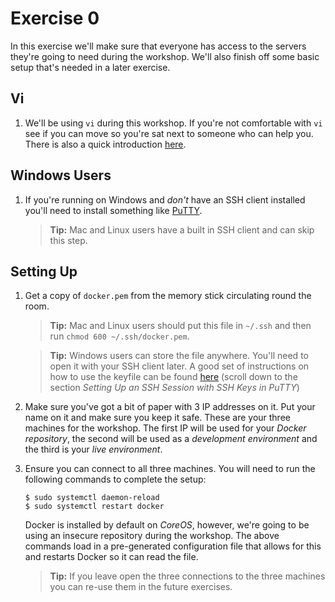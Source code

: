 # Exercise 0

In this exercise we'll make sure that everyone has access to the servers they're
going to need during the workshop. We'll also finish off some basic setup that's
needed in a later exercise.

## Vi

1. We'll be using `vi` during this workshop. If you're not comfortable with `vi`
   see if you can move so you're sat next to someone who can help you. There is
   also a quick introduction [here][vi].

## Windows Users

1. If you're running on Windows and _don't_ have an SSH client installed you'll
   need to install something like [PuTTY][putty].
   
   > **Tip:** Mac and Linux users have a built in SSH client and can skip this
   > step.
  
## Setting Up
   
1. Get a copy of `docker.pem` from the memory stick circulating round the room.

   > **Tip:** Mac and Linux users should put this file in `~/.ssh` and then run
   > `chmod 600 ~/.ssh/docker.pem`.
   
   > **Tip:** Windows users can store the file anywhere. You'll need to open it 
   > with your SSH client later. A good set of instructions on how to use the
   > keyfile can be found [here][instructions] (scroll down to the section 
   > _Setting Up an SSH Session with SSH Keys in PuTTY_)
   
2. Make sure you've got a bit of paper with 3 IP addresses on it. Put your name
   on it and make sure you keep it safe. These are your three machines for the
   workshop. The first IP will be used for your _Docker repository_, the second 
   will be used as a _development environment_ and the third is your 
   _live environment_.
   
3. Ensure you can connect to all three machines. You will need to run the 
   following commands to complete the setup:
   
   ```
   $ sudo systemctl daemon-reload
   $ sudo systemctl restart docker
   ```
   
   Docker is installed by default on _CoreOS_, however, we're going to be using 
   an insecure repository during the workshop. The above commands load in a 
   pre-generated configuration file that allows for this and restarts Docker so 
   it can read the file.
   
   > **Tip:** If you leave open the three connections to the three machines you
   > can re-use them in the future exercises. 

[vi]: http://www.unix-manuals.com/tutorials/vi/vi-in-10-1.html
[putty]: http://the.earth.li/~sgtatham/putty/latest/x86/putty.exe
[instructions]: https://www.digitalocean.com/community/tutorials/how-to-use-ssh-keys-with-putty-on-digitalocean-droplets-windows-users
